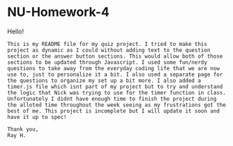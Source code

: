 # NU-Homework-4


Hello!

    This is my README file for my quiz project. I tried to make this project as dynamic as I could without adding text to the question section or the answer button sections. This would allow both of those sections to be updated through Javascript. I used some fun/nerdy questions to take away from the everyday coding life that we are now use to, just to personalize it a bit. I also used a separate page for the questions to organize my set up a bit more. I also added a timer.js file which isnt part of my project but to try and understand the logic that Nick was trying to use for the timer function in class. Unfortunately I didnt have enough time to finish the project during the alloted time throughout the week seeing as my frustrations got the best of me. This project is incomplete but I will update it soon and have it up to spec! 

    Thank you, 
    Ray H. 
